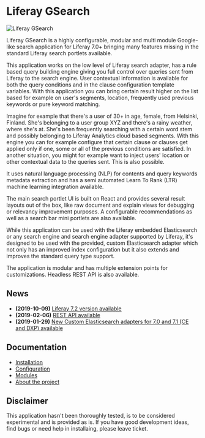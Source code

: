 
# Liferay GSearch

![Liferay GSearch](https://github.com/peerkar/liferay-gsearch/raw/master/screenshots/gsearch.gif)

Liferay GSearch is a highly configurable, modular and multi module Google-like search application for Liferay 7.0+  bringing many features missing in the standard Liferay search portlets available.

This application works on the low level of Liferay search adapter, has a rule based query building engine giving you full control over queries sent from Liferay to the search engine. User contextual information is available for both the query conditions and in the clause configuration template variables. With this application you can bring certain result higher on the list based for example on user's segments, location, frequently used previous keywords or pure keyword matching.

Imagine for example that there's a user of 30+ in age, female, from Helsinki, Finland. She's belonging to a user group XYZ and there's a rainy weather, where she's at. She's been frequently searching with a certain word stem and possibly belonging to Liferay Analytics cloud based segments. With this engine you can for example configure that certain clause or clauses get applied only if one, some or all of the previous conditions are satisfied. In another situation, you might for example want to inject users' location or other contextual data to the queries sent. This is also possible.

It uses natural language processing (NLP) for contents and query keywords metadata extraction and has a semi automated Learn To Rank (LTR) machine learning integration available.

The main search portlet UI is built on React and provides several result layouts out of the box, like raw document and explain views for debugging or relevancy improvement purposes. A configurable recommendations as well as a search bar mini portlets are also available.

While this application can be used with the Liferay embedded Elasticsearch or any search engine and search engine adapter supported by Liferay, it's designed to be used with the provided, custom Elasticsearch adapter which not only has an improved index configuration but it also extends and improves the standard query type support. 

The application is modular and has multiple extension points for customizations. Headless REST API is also available.

## News
* __(2019-10-09)__ [Liferay 7.2 version available](https://github.com/peerkar/liferay-gsearch/tree/master/binaries/7.2/)
* __(2019-02-06)__ [REST API available](https://github.com/peerkar/liferay-gsearch/tree/master/binaries/7.1/2019-06-19)
* __(2019-01-29)__ [New Custom Elasticsearch adapters for 7.0 and 7.1 (CE and DXP) available](https://github.com/peerkar/liferay-gsearch/wiki/Changelog)

## Documentation

* [Installation](https://github.com/peerkar/liferay-gsearch/wiki/Installation)
* [Configuration](https://github.com/peerkar/liferay-gsearch/wiki/Configuration)
* [Modules](https://github.com/peerkar/liferay-gsearch/wiki/Modules)
* [About the project](https://github.com/peerkar/liferay-gsearch/wiki/About)

## Disclaimer

This application hasn't been thoroughly tested, is to be considered experimental and is provided as is. If you have good development ideas, find bugs or need help in installaing, please leave ticket.
